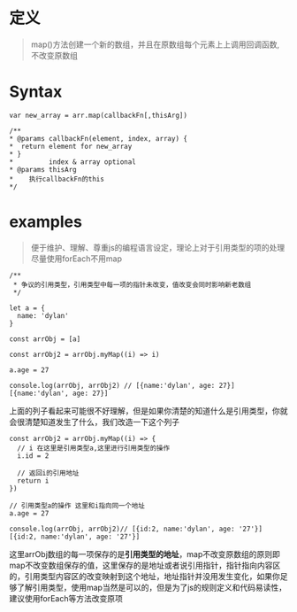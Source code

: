 # 定义
> map()方法创建一个新的数组，并且在原数组每个元素上上调用回调函数, 不改变原数组

# Syntax
```
var new_array = arr.map(callbackFn[,thisArg])

/**
* @params callbackFn(element, index, array) {
*  return element for new_array
* }
*         index & array optional
* @params thisArg
*    执行callbackFn的this
*/

```

# examples
> 便于维护、理解、尊重js的编程语言设定，理论上对于引用类型的项的处理尽量使用forEach不用map

```
/**
 * 争议的引用类型，引用类型中每一项的指针未改变，值改变会同时影响新老数组
 */

let a = {
  name: 'dylan'
}

const arrObj = [a]

const arrObj2 = arrObj.myMap((i) => i)

a.age = 27

console.log(arrObj, arrObj2) // [{name:'dylan', age: 27}] [{name:'dylan', age: 27}]

```
上面的列子看起来可能很不好理解，但是如果你清楚的知道什么是引用类型，你就会很清楚知道发生了什么，我们改造一下这个列子

```
const arrObj2 = arrObj.myMap((i) => {
  // i 在这里是引用类型a,这里进行引用类型的操作
  i.id = 2

  // 返回i的引用地址
  return i 
})

// 引用类型a的操作 这里和i指向同一个地址
a.age = 27

console.log(arrObj, arrObj2)// [{id:2, name:'dylan', age: '27'}] [{id:2, name:'dylan', age: '27'}]
```
这里arrObj数组的每一项保存的是**引用类型的地址**，map不改变原数组的原则即map不改变数组保存的值，这里保存的是地址或者说引用指针，指针指向内容区的，引用类型内容区的改变映射到这个地址，地址指针并没用发生变化，如果你足够了解引用类型，使用map当然是可以的，但是为了js的规则定义和代码易读性，建议使用forEach等方法改变原项